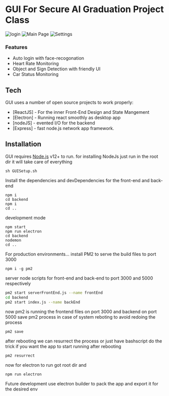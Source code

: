 # GUI For Secure AI Graduation Project Class 
![login](https://i.imgur.com/jzSaKoZ.png)
![Main Page](https://i.imgur.com/PwX0vPl.gif)
![Settings](https://i.imgur.com/4zaSb5q.png)
### Features

- Auto login with face-recogonation 
- Heart Rate Monitoring
- Object and Sign Detection with friendly UI
- Car Status Monitoring

## Tech
GUI uses a number of open source projects to work properly:
- [ReactJS] - For the inner Front-End Design and State Mangement 
- [Electron] - Running react smoothly as desktop app
- [nodeJS] - evented I/O for the backend
- [Express] - fast node.js network app framework.

## Installation

GUI requires [Node.js](https://nodejs.org/) v12+ to run.
for installing NodeJs just run in the root dir it will take care of everything
```
sh GUISetup.sh
```
Install the dependencies and devDependencies for the front-end and back-end
```
npm i
cd backend
npm i
cd ..
```
development mode
```
npm start 
npm run electron
cd backend
nodemon
cd ..
```
For production environments...
install PM2 to serve the build files to port 3000
```
npm i -g pm2
```
server node scripts for front-end and back-end to port 3000 and 5000 respectively 
```sh
pm2 start serverFrontEnd.js --name frontEnd
cd backend 
pm2 start index.js --name backEnd
```
now pm2 is running the frontend files on port 3000 and backend on port 5000 
save pm2 process in case of system reboting to avoid redoing the process
```
pm2 save
```
after rebooting we can resurrect the process or just have bashscript do the trick if you want the app to start running after rebooting
```
pm2 resurrect
```
now for electron to run got root dir and 
```
npm run electron 
```
Future development use electron builder to pack the app and export it for the desired env
